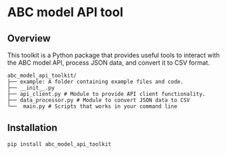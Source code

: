 # ABC model API tool

## Overview
This toolkit is a Python package that provides useful tools to interact with the ABC model API, process JSON data, and convert it to CSV format.

```
abc_model_api_toolkit/
├── example: A folder containing example files and code.
├── __init__.py
├── api_client.py # Module to provide API client functionality.
├── data_processor.py # Module to convert JSON data to CSV
└──  main.py # Scripts that works in your command line

```

## Installation
```sh
pip install abc_model_api_toolkit

